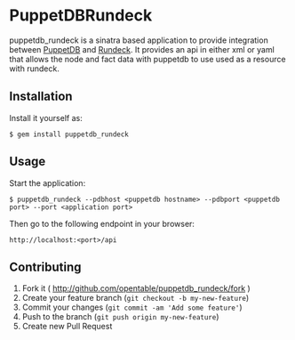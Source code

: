 # PuppetDBRundeck

puppetdb_rundeck is a sinatra based application to provide integration between [PuppetDB](https://docs.puppetlabs.com/puppetdb/latest/) and [Rundeck](http://rundeck.org/).
It provides an api in either xml or yaml that allows the node and fact data with puppetdb to use used as a resource
with rundeck.

## Installation

Install it yourself as:

    $ gem install puppetdb_rundeck

## Usage

Start the application:

    $ puppetdb_rundeck --pdbhost <puppetdb hostname> --pdbport <puppetdb port> --port <application port>

Then go to the following endpoint in your browser:

    http://localhost:<port>/api

## Contributing

1. Fork it ( http://github.com/opentable/puppetdb_rundeck/fork )
2. Create your feature branch (`git checkout -b my-new-feature`)
3. Commit your changes (`git commit -am 'Add some feature'`)
4. Push to the branch (`git push origin my-new-feature`)
5. Create new Pull Request
